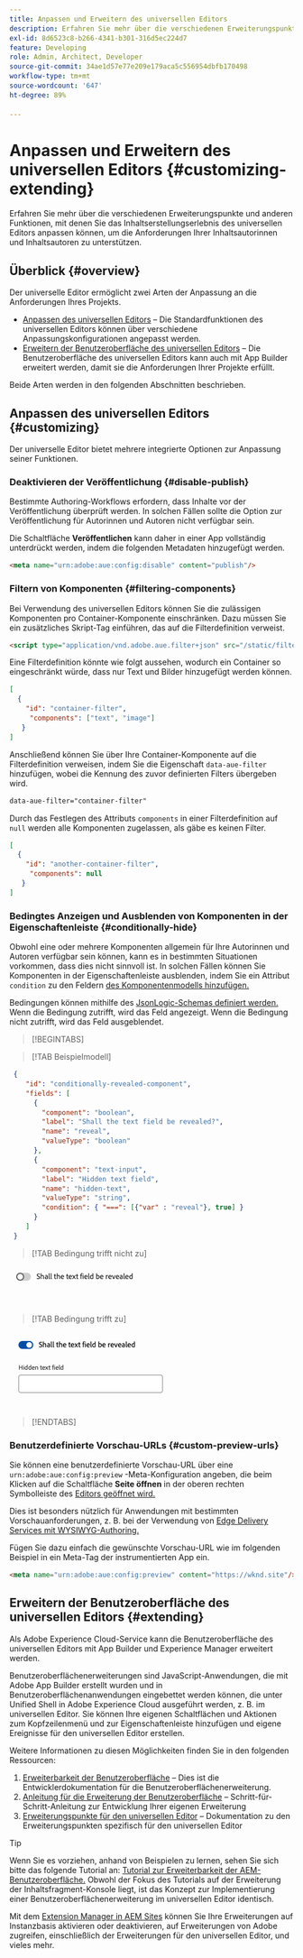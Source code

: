 ```yaml
---
title: Anpassen und Erweitern des universellen Editors
description: Erfahren Sie mehr über die verschiedenen Erweiterungspunkte und anderen Funktionen, mit denen Sie die Benutzeroberfläche des universellen Editors anpassen können, um die Anforderungen Ihrer Inhaltsautorinnen und Inhaltsautoren zu unterstützen.
exl-id: 8d6523c8-b266-4341-b301-316d5ec224d7
feature: Developing
role: Admin, Architect, Developer
source-git-commit: 34ae1d57e77e209e179aca5c556954dbfb170498
workflow-type: tm+mt
source-wordcount: '647'
ht-degree: 89%

---
```



# Anpassen und Erweitern des universellen Editors {#customizing-extending}

Erfahren Sie mehr über die verschiedenen Erweiterungspunkte und anderen Funktionen, mit denen Sie das Inhaltserstellungserlebnis des universellen Editors anpassen können, um die Anforderungen Ihrer Inhaltsautorinnen und Inhaltsautoren zu unterstützen.

## Überblick {#overview}

Der universelle Editor ermöglicht zwei Arten der Anpassung an die Anforderungen Ihres Projekts.

* [Anpassen des universellen Editors](#customizing) – Die Standardfunktionen des universellen Editors können über verschiedene Anpassungskonfigurationen angepasst werden.
* [Erweitern der Benutzeroberfläche des universellen Editors](#extending) – Die Benutzeroberfläche des universellen Editors kann auch mit App Builder erweitert werden, damit sie die Anforderungen Ihrer Projekte erfüllt.

Beide Arten werden in den folgenden Abschnitten beschrieben.

## Anpassen des universellen Editors {#customizing}

Der universelle Editor bietet mehrere integrierte Optionen zur Anpassung seiner Funktionen.

### Deaktivieren der Veröffentlichung {#disable-publish}

Bestimmte Authoring-Workflows erfordern, dass Inhalte vor der Veröffentlichung überprüft werden. In solchen Fällen sollte die Option zur Veröffentlichung für Autorinnen und Autoren nicht verfügbar sein.

Die Schaltfläche **Veröffentlichen** kann daher in einer App vollständig unterdrückt werden, indem die folgenden Metadaten hinzugefügt werden.

```html
<meta name="urn:adobe:aue:config:disable" content="publish"/>
```

### Filtern von Komponenten {#filtering-components}

Bei Verwendung des universellen Editors können Sie die zulässigen Komponenten pro Container-Komponente einschränken. Dazu müssen Sie ein zusätzliches Skript-Tag einführen, das auf die Filterdefinition verweist.

```html
<script type="application/vnd.adobe.aue.filter+json" src="/static/filter-definition.json"></script>
```

Eine Filterdefinition könnte wie folgt aussehen, wodurch ein Container so eingeschränkt würde, dass nur Text und Bilder hinzugefügt werden können.

```json
[
  {
    "id": "container-filter",
     "components": ["text", "image"]
   }
]
```

Anschließend können Sie über Ihre Container-Komponente auf die Filterdefinition verweisen, indem Sie die Eigenschaft `data-aue-filter` hinzufügen, wobei die Kennung des zuvor definierten Filters übergeben wird.

```html
data-aue-filter="container-filter"
```

Durch das Festlegen des Attributs `components` in einer Filterdefinition auf `null` werden alle Komponenten zugelassen, als gäbe es keinen Filter.

```json
[
  {
    "id": "another-container-filter",
     "components": null
   }
]
```

### Bedingtes Anzeigen und Ausblenden von Komponenten in der Eigenschaftenleiste {#conditionally-hide}

Obwohl eine oder mehrere Komponenten allgemein für Ihre Autorinnen und Autoren verfügbar sein können, kann es in bestimmten Situationen vorkommen, dass dies nicht sinnvoll ist. In solchen Fällen können Sie Komponenten in der Eigenschaftenleiste ausblenden, indem Sie ein Attribut `condition` zu den Feldern [ des Komponentenmodells hinzufügen.](/help/implementing/universal-editor/field-types.md#fields)

Bedingungen können mithilfe des [JsonLogic-Schemas definiert werden.](https://jsonlogic.com/) Wenn die Bedingung zutrifft, wird das Feld angezeigt. Wenn die Bedingung nicht zutrifft, wird das Feld ausgeblendet.

>[!BEGINTABS]

>[!TAB Beispielmodell]

```json
 {
    "id": "conditionally-revealed-component",
    "fields": [
      {
        "component": "boolean",
        "label": "Shall the text field be revealed?",
        "name": "reveal",
        "valueType": "boolean"
      },
      {
        "component": "text-input",
        "label": "Hidden text field",
        "name": "hidden-text",
        "valueType": "string",
        "condition": { "===": [{"var" : "reveal"}, true] }
      }
    ]
 }
```

>[!TAB Bedingung trifft nicht zu]

![Ausgeblendetes Textfeld](assets/hidden.png)

>[!TAB Bedingung trifft zu]

![Eingeblendetes Textfeld](assets/shown.png)

>[!ENDTABS]

### Benutzerdefinierte Vorschau-URLs {#custom-preview-urls}

Sie können eine benutzerdefinierte Vorschau-URL über eine `urn:adobe:aue:config:preview` -Meta-Konfiguration angeben, die beim Klicken auf die Schaltfläche **Seite öffnen** in der oberen rechten Symbolleiste des [Editors geöffnet wird.](/help/sites-cloud/authoring/universal-editor/navigation.md#universal-editor-toolbar)

Dies ist besonders nützlich für Anwendungen mit bestimmten Vorschauanforderungen, z. B. bei der Verwendung von [Edge Delivery Services mit WYSIWYG-Authoring.](/help/edge/wysiwyg-authoring/authoring.md)

Fügen Sie dazu einfach die gewünschte Vorschau-URL wie im folgenden Beispiel in ein Meta-Tag der instrumentierten App ein.

```html
<meta name="urn:adobe:aue:config:preview" content="https://wknd.site"/>
```

## Erweitern der Benutzeroberfläche des universellen Editors {#extending}

Als Adobe Experience Cloud-Service kann die Benutzeroberfläche des universellen Editors mit App Builder und Experience Manager erweitert werden.

Benutzeroberflächenerweiterungen sind JavaScript-Anwendungen, die mit Adobe App Builder erstellt wurden und in Benutzeroberflächenanwendungen eingebettet werden können, die unter Unified Shell in Adobe Experience Cloud ausgeführt werden, z. B. im universellen Editor. Sie können Ihre eigenen Schaltflächen und Aktionen zum Kopfzeilenmenü und zur Eigenschaftenleiste hinzufügen und eigene Ereignisse für den universellen Editor erstellen.

Weitere Informationen zu diesen Möglichkeiten finden Sie in den folgenden Ressourcen:

1. [Erweiterbarkeit der Benutzeroberfläche](https://developer.adobe.com/uix/docs/) – Dies ist die Entwicklerdokumentation für die Benutzeroberflächenerweiterung.
1. [Anleitung für die Erweiterung der Benutzeroberfläche](https://developer.adobe.com/uix/docs/guides/) – Schritt-für-Schritt-Anleitung zur Entwicklung Ihrer eigenen Erweiterung
1. [Erweiterungspunkte für den universellen Editor](https://developer.adobe.com/uix/docs/services/aem-universal-editor/) – Dokumentation zu den Erweiterungspunkten spezifisch für den universellen Editor

>[!TIP]
>
>Wenn Sie es vorziehen, anhand von Beispielen zu lernen, sehen Sie sich bitte das folgende Tutorial an: [Tutorial zur Erweiterbarkeit der AEM-Benutzeroberfläche.](https://experienceleague.adobe.com/de/docs/experience-manager-learn/cloud-service/developing/extensibility/ui/overview) Obwohl der Fokus des Tutorials auf der Erweiterung der Inhaltsfragment-Konsole liegt, ist das Konzept zur Implementierung einer Benutzeroberflächenerweiterung im universellen Editor identisch.

Mit dem [Extension Manager in AEM Sites](https://developer.adobe.com/uix/docs/extension-manager/) können Sie Ihre Erweiterungen auf Instanzbasis aktivieren oder deaktivieren, auf Erweiterungen von Adobe zugreifen, einschließlich der Erweiterungen für den universellen Editor, und vieles mehr.
